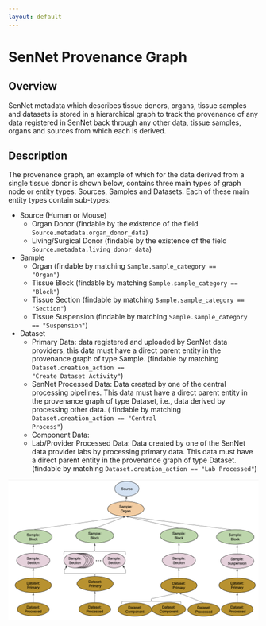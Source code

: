 ```yaml
---
layout: default
---
```


# SenNet Provenance Graph

## Overview

SenNet metadata which describes tissue donors, organs, tissue samples and datasets is stored in a hierarchical graph to
track the provenance of any data registered in SenNet back through any other data, tissue samples, organs and sources
from which each is derived.

## Description

The provenance graph, an example of which for the data derived from a single tissue donor is shown below, contains three
main types of graph node or entity types: Sources, Samples and Datasets. Each of these main entity types contain
sub-types:

- Source (Human or Mouse)
    - Organ Donor (findable by the existence of the field <code>Source.metadata.organ_donor_data</code>)
    - Living/Surgical Donor (findable by the existence of the field <code>Source.metadata.living_donor_data</code>)
- Sample
    - Organ (findable by matching <code>Sample.sample_category == "Organ"</code>)
    - Tissue Block (findable by matching <code>Sample.sample_category == "Block"</code>)
    - Tissue Section (findable by matching <code>Sample.sample_category == "Section"</code>)
    - Tissue Suspension (findable by matching <code>Sample.sample_category == "Suspension"</code>)
- Dataset
    - Primary Data: data registered and uploaded by SenNet data providers, this data must have a direct parent entity in
      the provenance graph of type Sample. (findable by matching <code>Dataset.creation_action == "Create Dataset
      Activity"</code>)
    - SenNet Processed Data: Data created by one of the central processing pipelines. This data must have a
      direct parent entity in the provenance graph of type Dataset, i.e., data derived by processing other data. (
      findable by matching <code>Dataset.creation_action == "Central Process"</code>)
    - Component Data: 
    - Lab/Provider Processed Data: Data created by one of the SenNet data provider labs by processing primary data. This
      data must have a direct parent entity in the provenance graph of type Dataset. (findable by matching
      <code>Dataset.creation_action == "Lab Processed"</code>)

<img src="provenance.png">